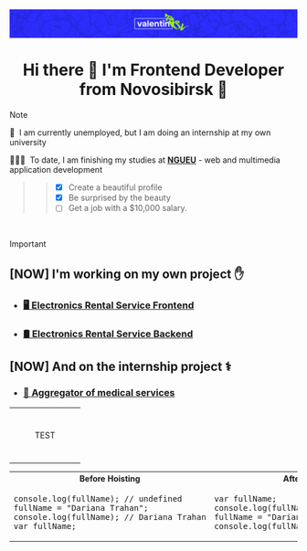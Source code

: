 <img src="./images/logo.png" alt="vlnt-trsv" align="center"/>

<h1 align="center">Hi there 👋 I'm Frontend Developer from Novosibirsk 🌇</h1>

> [!NOTE]
> 💼 &nbsp;I am currently unemployed, but I am doing an internship at my own university <br>
>
> 👨🏻‍🎓 &nbsp;To date, I am finishing my studies at **[NGUEU](https://nsuem.ru/index.php)** - web and multimedia application development
> > > - [x] Create a beautiful profile
> > > - [x] Be surprised by the beauty
> > > - [ ] Get a job with a $10,000 salary.

<br>

> [!IMPORTANT]
> <h2 align="left">[NOW] I'm working on my own project ✋</h2>
>
> - ### [🖥️ Electronics Rental Service Frontend ](https://github.com/vlnt-trsv/electronics-rental-service)
> 
> - ### [🛢️ Electronics Rental Service Backend](https://github.com/vlnt-trsv/electronics-rental-service-backend)
> 
> <h2 align="left">[NOW] And on the internship project ⚕️</h2>
> 
> - ### [🏥 Aggregator of medical services](https://github.com/sg12/plasticFront)



<table width='100%'>
  <tr>
    <td align="center" width="110" height="90">
        TEST
    </td>
  </tr> 
</table>

<table>
<tr>
<th>Before Hoisting</th>
<th>After Hoisting</th>
</tr>
<tr>
<td>
<pre lang="js">
console.log(fullName); // undefined
fullName = "Dariana Trahan";
console.log(fullName); // Dariana Trahan
var fullName;
</pre>
</td>
<td>
<pre lang="js">
var fullName;
console.log(fullName); // undefined
fullName = "Dariana Trahan";
console.log(fullName); // Dariana Trahan
</pre>
</td>
</tr>
</table>
<br>
